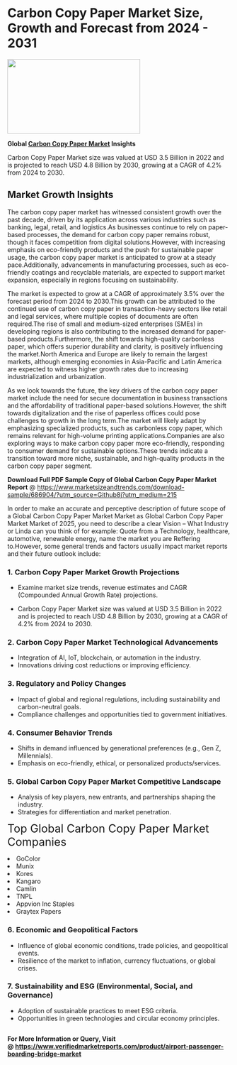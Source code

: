 <H1>Carbon Copy Paper Market Size, Growth and Forecast from 2024 - 2031</H1><img class="aligncenter size-medium wp-image-584254" src="https://thirdeyenews.in/wp-content/uploads/2024/09/Global-Market-Research-300x168.jpeg" alt="" width="300" height="168" /><p><strong>Global&nbsp;<a href="https://www.marketsizeandtrends.com/download-sample/686904/?utm_source=Github8j?utm_medium=215">Carbon Copy Paper Market</a> Insights</strong></p><p>Carbon Copy Paper Market size was valued at USD 3.5 Billion in 2022 and is projected to reach USD 4.8 Billion by 2030, growing at a CAGR of 4.2% from 2024 to 2030.</p><p><h2>Market Growth Insights</h2> <p>The carbon copy paper market has witnessed consistent growth over the past decade, driven by its application across various industries such as banking, legal, retail, and logistics.As businesses continue to rely on paper-based processes, the demand for carbon copy paper remains robust, though it faces competition from digital solutions.However, with increasing emphasis on eco-friendly products and the push for sustainable paper usage, the carbon copy paper market is anticipated to grow at a steady pace.Additionally, advancements in manufacturing processes, such as eco-friendly coatings and recyclable materials, are expected to support market expansion, especially in regions focusing on sustainability.</p> <p>The market is expected to grow at a CAGR of approximately 3.5% over the forecast period from 2024 to 2030.This growth can be attributed to the continued use of carbon copy paper in transaction-heavy sectors like retail and legal services, where multiple copies of documents are often required.The rise of small and medium-sized enterprises (SMEs) in developing regions is also contributing to the increased demand for paper-based products.Furthermore, the shift towards high-quality carbonless paper, which offers superior durability and clarity, is positively influencing the market.North America and Europe are likely to remain the largest markets, although emerging economies in Asia-Pacific and Latin America are expected to witness higher growth rates due to increasing industrialization and urbanization.</p> <p>As we look towards the future, the key drivers of the carbon copy paper market include the need for secure documentation in business transactions and the affordability of traditional paper-based solutions.However, the shift towards digitalization and the rise of paperless offices could pose challenges to growth in the long term.The market will likely adapt by emphasizing specialized products, such as carbonless copy paper, which remains relevant for high-volume printing applications.Companies are also exploring ways to make carbon copy paper more eco-friendly, responding to consumer demand for sustainable options.These trends indicate a transition toward more niche, sustainable, and high-quality products in the carbon copy paper segment.</p> <p><span class=""><strong>Download Full PDF Sample Copy of Global Carbon Copy Paper Market Report</strong> @ <a href="https://www.marketsizeandtrends.com/download-sample/686904/?utm_source=Github8j?utm_medium=215" target="_blank">https://www.marketsizeandtrends.com/download-sample/686904/?utm_source=Github8j?utm_medium=215</a></span></p><p>In order to make an accurate and perceptive description of future scope of a Global&nbsp;Carbon Copy Paper Market Market as Global&nbsp;Carbon Copy Paper Market Market of 2025, you need to describe a clear Vision &ndash; What Industry or Linda can you think of for example: Quote from a Technology, healthcare, automotive, renewable energy, name the market you are Reffering to.However, some general trends and factors usually impact market reports and their future outlook include:</p><h3>1.&nbsp;<strong>Carbon Copy Paper Market Growth Projections</strong></h3><ul><li>Examine market size trends, revenue estimates and CAGR (Compounded Annual Growth Rate) projections.</li><li><p>Carbon Copy Paper Market size was valued at USD 3.5 Billion in 2022 and is projected to reach USD 4.8 Billion by 2030, growing at a CAGR of 4.2% from 2024 to 2030.</p></li></ul><h3>2.&nbsp;<strong>Carbon Copy Paper Market Technological Advancements</strong></h3><ul><li>Integration of AI, IoT, blockchain, or automation in the industry.</li><li>Innovations driving cost reductions or improving efficiency.</li></ul><h3>3.&nbsp;<strong>Regulatory and Policy Changes</strong></h3><ul><li>Impact of global and regional regulations, including sustainability and carbon-neutral goals.</li><li>Compliance challenges and opportunities tied to government initiatives.</li></ul><h3>4.&nbsp;<strong>Consumer Behavior Trends</strong></h3><ul><li>Shifts in demand influenced by generational preferences (e.g., Gen Z, Millennials).</li><li>Emphasis on eco-friendly, ethical, or personalized products/services.</li></ul><h3>5.&nbsp;<strong>Global Carbon Copy Paper Market Competitive Landscape</strong></h3><ul><li>Analysis of key players, new entrants, and partnerships shaping the industry.</li><li>Strategies for differentiation and market penetration.</li></ul><p data-pm-slice="1 1 []"><span style="color: inherit; font-family: inherit; font-size: 25px;">Top Global Carbon Copy Paper Market Companies</span></p><div class="" data-test-id=""><p><li>GoColor</li><li> Munix</li><li> Kores</li><li> Kangaro</li><li> Camlin</li><li> TNPL</li><li> Appvion Inc Staples</li><li> Graytex Papers</li></p></div><h3>6.&nbsp;<strong>Economic and Geopolitical Factors</strong></h3><ul><li>Influence of global economic conditions, trade policies, and geopolitical events.</li><li>Resilience of the market to inflation, currency fluctuations, or global crises.</li></ul><h3>7.&nbsp;<strong>Sustainability and ESG (Environmental, Social, and Governance)</strong></h3><ul><li>Adoption of sustainable practices to meet ESG criteria.</li><li>Opportunities in green technologies and circular economy principles.</li></ul><h2><strong style="font-size: 14px;">For More Information or Query, Visit @&nbsp;</strong><a style="background-color: #ffffff; font-size: 14px;" href="https://www.marketsizeandtrends.com/report/carbon-copy-paper-market/" target="_blank">https://www.verifiedmarketreports.com/product/airport-passenger-boarding-bridge-market</a></h2>